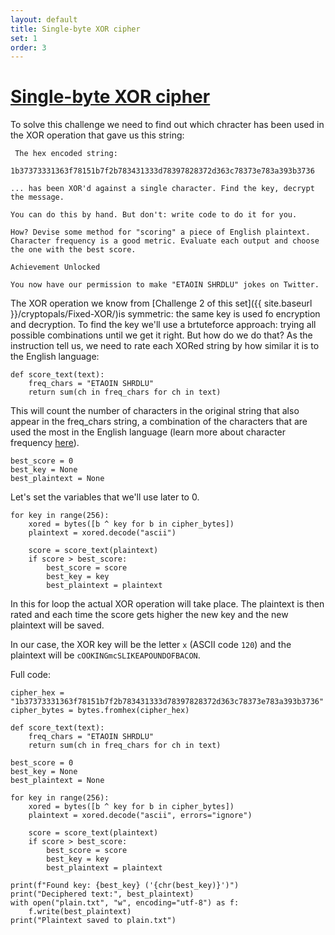 ```yaml
---
layout: default
title: Single-byte XOR cipher
set: 1
order: 3
---
```


# [Single-byte XOR cipher](https://cryptopals.com/sets/1/challenges/3)

To solve this challenge we need to find out which chracter has been used in the XOR operation that gave us this string: 

```
 The hex encoded string:

1b37373331363f78151b7f2b783431333d78397828372d363c78373e783a393b3736

... has been XOR'd against a single character. Find the key, decrypt the message.

You can do this by hand. But don't: write code to do it for you.

How? Devise some method for "scoring" a piece of English plaintext. Character frequency is a good metric. Evaluate each output and choose the one with the best score.

Achievement Unlocked

You now have our permission to make "ETAOIN SHRDLU" jokes on Twitter.
```

The XOR operation we know from [Challenge 2 of this set]({{ site.baseurl }}/cryptopals/Fixed-XOR/)is symmetric: the same key is used fo encryption and decryption. To find the key we'll use a brtuteforce approach: trying all possible combinations until we get it right. But how do we do that? As the instruction tell us, we need to rate each XORed string by how similar it is to the English language:

```
def score_text(text):
    freq_chars = "ETAOIN SHRDLU"
    return sum(ch in freq_chars for ch in text)
```

This will count the number of characters in the original string that also appear in the freq_chars string, a combination of the characters that are used the most in the English language (learn more about character frequency [here](https://en.wikipedia.org/wiki/Letter_frequency)).

```
best_score = 0
best_key = None
best_plaintext = None
```

Let's set the variables that we'll use later to 0.

```
for key in range(256):
    xored = bytes([b ^ key for b in cipher_bytes])
    plaintext = xored.decode("ascii")

    score = score_text(plaintext)
    if score > best_score:
        best_score = score
        best_key = key
        best_plaintext = plaintext
```

In this for loop the actual XOR operation will take place. The plaintext is then rated and each time the score gets higher the new key and the new plaintext will be saved.

In our case, the XOR key will be the letter `x` (ASCII code `120`) and the plaintext will be `cOOKINGmcSLIKEAPOUNDOFBACON`.

Full code:

```
cipher_hex = "1b37373331363f78151b7f2b783431333d78397828372d363c78373e783a393b3736"
cipher_bytes = bytes.fromhex(cipher_hex)

def score_text(text):
    freq_chars = "ETAOIN SHRDLU"
    return sum(ch in freq_chars for ch in text)

best_score = 0
best_key = None
best_plaintext = None

for key in range(256):
    xored = bytes([b ^ key for b in cipher_bytes])
    plaintext = xored.decode("ascii", errors="ignore")

    score = score_text(plaintext)
    if score > best_score:
        best_score = score
        best_key = key
        best_plaintext = plaintext

print(f"Found key: {best_key} ('{chr(best_key)}')")
print("Deciphered text:", best_plaintext)
with open("plain.txt", "w", encoding="utf-8") as f:
    f.write(best_plaintext)
print("Plaintext saved to plain.txt")
```
